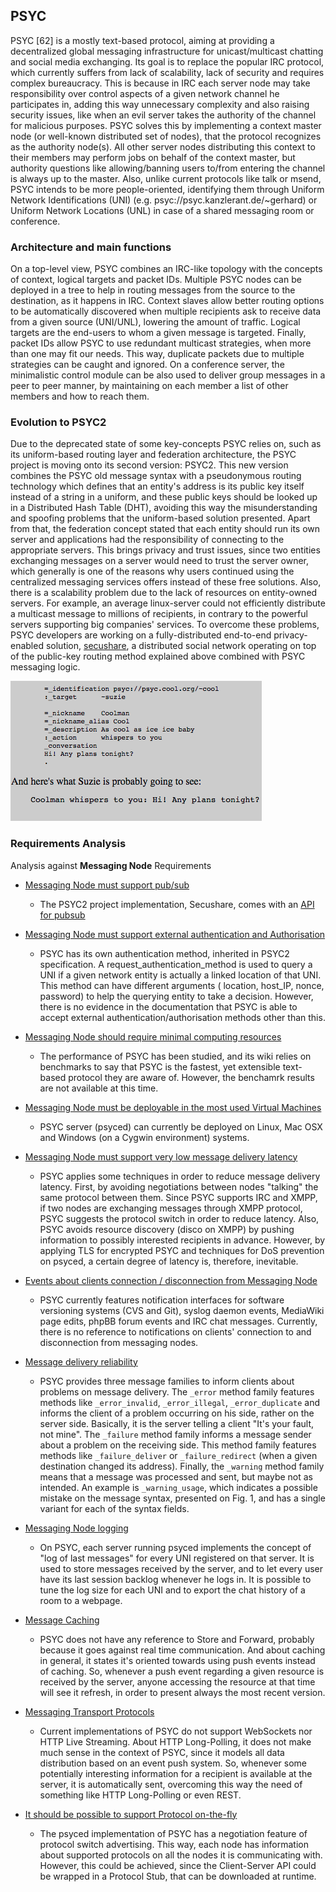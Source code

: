 PSYC
----

PSYC [62] is a mostly text-based protocol, aiming at providing a decentralized global messaging infrastructure for unicast/multicast chatting and social media exchanging. Its goal is to replace the popular IRC protocol, which currently suffers from lack of scalability, lack of security and requires complex bureaucracy. This is because in IRC each server node may take responsibility over control aspects of a given network channel he participates in, adding this way unnecessary complexity and also raising security issues, like when an evil server takes the authority of the channel for malicious purposes. PSYC solves this by implementing a context master node (or well-known distributed set of nodes), that the protocol recognizes as the authority node(s). All other server nodes distributing this context to their members may perform jobs on behalf of the context master, but authority questions like allowing/banning users to/from entering the channel is always up to the master. Also, unlike current protocols like talk or msend, PSYC intends to be more people-oriented, identifying them through Uniform Network Identifications (UNI) (e.g. psyc://psyc.kanzlerant.de/~gerhard) or Uniform Network Locations (UNL) in case of a shared messaging room or conference.

### Architecture and main functions

On a top-level view, PSYC combines an IRC-like topology with the concepts of context, logical targets and packet IDs. Multiple PSYC nodes can be deployed in a tree to help in routing messages from the source to the destination, as it happens in IRC. Context slaves allow better routing options to be automatically discovered when multiple recipients ask to receive data from a given source (UNI/UNL), lowering the amount of traffic. Logical targets are the end-users to whom a given message is targeted. Finally, packet IDs allow PSYC to use redundant multicast strategies, when more than one may fit our needs. This way, duplicate packets due to multiple strategies can be caught and ignored. On a conference server, the minimalistic control module can be also used to deliver group messages in a peer to peer manner, by maintaining on each member a list of other members and how to reach them.

### Evolution to PSYC2

Due to the deprecated state of some key-concepts PSYC relies on, such as its uniform-based routing layer and federation architecture, the PSYC project is moving onto its second version: PSYC2. This new version combines the PSYC old message syntax with a pseudonymous routing technology which defines that an entity's address is its public key itself instead of a string in a uniform, and these public keys should be looked up in a Distributed Hash Table (DHT), avoiding this way the misunderstanding and spoofing problems that the uniform-based solution presented. Apart from that, the federation concept stated that each entity should run its own server and applications had the responsibility of connecting to the appropriate servers. This brings privacy and trust issues, since two entities exchanging messages on a server would need to trust the server owner, which generally is one of the reasons why users continued using the centralized messaging services offers instead of these free solutions. Also, there is a scalability problem due to the lack of resources on entity-owned servers. For example, an average linux-server could not efficiently distribute a multicast message to millions of recipients, in contrary to the powerful servers supporting big companies' services. To overcome these problems, PSYC developers are working on a fully-distributed end-to-end privacy-enabled solution, [secushare](http://secushare.org), a distributed social network operating on top of the public-key routing method explained above combined with PSYC messaging logic.

![Figure @sota-messaging-psyc-message: PSYC Message](psyc_message.png)

### Requirements Analysis

Analysis against **Messaging Node** Requirements

-	[Messaging Node must support pub/sub](https://github.com/reTHINK-project/core-framework/issues/9)

	-	The PSYC2 project implementation, Secushare, comes with an [API for pubsub](http://secushare.org/pubsub)

-	[Messaging Node must support external authentication and Authorisation](https://github.com/reTHINK-project/core-framework/issues/10)

	-	PSYC has its own authentication method, inherited in PSYC2 specification. A request_authentication_method is used to query a UNI if a given network entity is actually a linked location of that UNI. This method can have different arguments ( location, host_IP, nonce, password) to help the querying entity to take a decision. However, there is no evidence in the documentation that PSYC is able to accept external authentication/authorisation methods other than this.

-	[Messaging Node should require minimal computing resources](https://github.com/reTHINK-project/core-framework/issues/11)

	-	The performance of PSYC has been studied, and its wiki relies on benchmarks to say that PSYC is the fastest, yet extensible text-based protocol they are aware of. However, the benchamrk results are not available at this time.

-	[Messaging Node must be deployable in the most used Virtual Machines](https://github.com/reTHINK-project/core-framework/issues/12)

	-	PSYC server (psyced) can currently be deployed on Linux, Mac OSX and Windows (on a Cygwin environment) systems.

-	[Messaging Node must support very low message delivery latency](https://github.com/reTHINK-project/core-framework/issues/13)

	-	PSYC applies some techniques in order to reduce message delivery latency. First, by avoiding negotiations between nodes "talking" the same protocol between them. Since PSYC supports IRC and XMPP, if two nodes are exchanging messages through XMPP protocol, PSYC suggests the protocol switch in order to reduce latency. Also, PSYC avoids resource discovery (disco on XMPP) by pushing information to possibly interested recipients in advance. However, by applying TLS for encrypted PSYC and techniques for DoS prevention on psyced, a certain degree of latency is, therefore, inevitable.

-	[Events about clients connection / disconnection from Messaging Node](https://github.com/reTHINK-project/core-framework/issues/14)

	-	PSYC currently features notification interfaces for software versioning systems (CVS and Git), syslog daemon events, MediaWiki page edits, phpBB forum events and IRC chat messages. Currently, there is no reference to notifications on clients' connection to and disconnection from messaging nodes.

-	[Message delivery reliability](https://github.com/reTHINK-project/core-framework/issues/17)

	-	PSYC provides three message families to inform clients about problems on message delivery. The `_error` method family features methods like `_error_invalid`, `_error_illegal`, `_error_duplicate` and informs the client of a problem occurring on his side, rather on the server side. Basically, it is the server telling a client "It's your fault, not mine". The `_failure` method family informs a message sender about a problem on the receiving side. This method family features methods like `_failure_deliver` or `_failure_redirect` (when a given destination changed its address). Finally, the `_warning` method family means that a message was processed and sent, but maybe not as intended. An example is `_warning_usage`, which indicates a possible mistake on the message syntax, presented on Fig. 1, and has a single variant for each of the syntax fields.

-	[Messaging Node logging](https://github.com/reTHINK-project/core-framework/issues/18)

	-	On PSYC, each server running psyced implements the concept of "log of last messages" for every UNI registered on that server. It is used to store messages received by the server, and to let every user have its last session backlog whenever he logs in. It is possible to tune the log size for each UNI and to export the chat history of a room to a webpage.

-	[Message Caching](https://github.com/reTHINK-project/core-framework/issues/19)

	-	PSYC does not have any reference to Store and Forward, probably because it goes against real time communication. And about caching in general, it states it's oriented towards using push events instead of caching. So, whenever a push event regarding a given resource is received by the server, anyone accessing the resource at that time will see it refresh, in order to present always the most recent version.

-	[Messaging Transport Protocols](https://github.com/reTHINK-project/core-framework/issues/20)

	-	Current implementations of PSYC do not support WebSockets nor HTTP Live Streaming. About HTTP Long-Polling, it does not make much sense in the context of PSYC, since it models all data distribution based on an event push system. So, whenever some potentially interesting information for a recipient is available at the server, it is automatically sent, overcoming this way the need of something like HTTP Long-Polling or even REST.

-	[It should be possible to support Protocol on-the-fly](https://github.com/reTHINK-project/core-framework/issues/21)

	-	The psyced implementation of PSYC has a negotiation feature of protocol switch advertising. This way, each node has information about supported protocols on all the nodes it is communicating with. However, this could be achieved, since the Client-Server API could be wrapped in a Protocol Stub, that can be downloaded at runtime.
